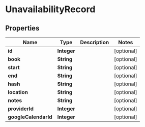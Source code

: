 # UnavailabilityRecord

## Properties
Name | Type | Description | Notes
------------ | ------------- | ------------- | -------------
**id** | **Integer** |  |  [optional]
**book** | **String** |  |  [optional]
**start** | **String** |  |  [optional]
**end** | **String** |  |  [optional]
**hash** | **String** |  |  [optional]
**location** | **String** |  |  [optional]
**notes** | **String** |  |  [optional]
**providerId** | **Integer** |  |  [optional]
**googleCalendarId** | **Integer** |  |  [optional]
